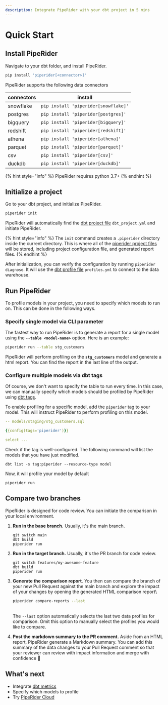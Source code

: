 ```yaml
---
description: Integrate PipeRider with your dbt project in 5 mins
---
```


# Quick Start

## Install PipeRider

Navigate to your dbt folder, and install PipeRider.

```bash
pip install 'piperider[<connector>]'
```

PipeRider supports the following data connectors

| connectors | install                              |
| ---------- | ------------------------------------ |
| snowflake  | `pip install 'piperider[snowflake]'` |
| postgres   | `pip install 'piperider[postgres]'`  |
| bigquery   | `pip install 'piperider[bigquery]'`  |
| redshift   | `pip install 'piperider[redshift]'`  |
| athena     | `pip install 'piperider[athena]'`    |
| parquet    | `pip install 'piperider[parquet]'`   |
| csv        | `pip install 'piperider[csv]'`       |
| duckdb     | `pip install 'piperider[duckdb]'`    |

{% hint style="info" %}
PipeRider requires python 3.7+
{% endhint %}

## Initialize a project

Go to your dbt project, and initialize PipeRider.

```bash
piperider init
```

PipeRider will automatically find the [dbt project file](https://docs.getdbt.com/reference/dbt\_project.yml) `dbt_project.yml` and initiate PipeRider.

{% hint style="info" %}
The `init` command creates a `.piperider` directory inside the current directory. This is where all of the [piperider project files](../reference/project-structure/) will be stored, including project configuration file, and generated report files.
{% endhint %}

After initialization, you can verify the configuration by running `piperider diagnose`. It will use the [dbt profile file](https://docs.getdbt.com/reference/profiles.yml) `profiles.yml` to connect to the data warehouse.

## Run PipeRider

To profile models in your project, you need to specify which models to run on. This can be done in the following ways.

### Specify single model via CLI parameter

The fastest way to run PipeRider is to generate a report for a single model using the **`--table <model-name>`** option. Here is an example:

```bash
piperider run --table stg_customers
```

PipeRider will perform profiling on the **`stg_customers`** model and generate a html report. You can find the report in the last line of the output.

### Configure multiple models via dbt tags

Of course, we don't want to specify the table to run every time. In this case, we can manually specify which models should be profiled by PipeRider using [dbt tags](https://docs.getdbt.com/reference/resource-configs/tags).

To enable profiling for a specific model, add the `piperider` tag to your model. This will instruct PipeRider to perform profiling on this model.

```yaml
-- models/staging/stg_customers.sql

{{config(tags='piperider')}}

select ...
```

Check if the tag is well-configured. The following command will list the models that you have just modified.

```
dbt list -s tag:piperider --resource-type model
```

Now, it will profile your model by default

```
piperider run
```

## Compare two branches

PipeRider is designed for code review. You can initiate the comparison in your local environment.

1.  **Run in the base branch.** Usually, it's the main branch.

    ```
    git switch main
    dbt build
    piperider run
    ```
2.  **Run in the target branch.** Usually, it's the PR branch for code review.

    ```
    git switch features/my-awesome-feature
    dbt build
    piperider run
    ```
3.  **Generate the comparison report**. You then can compare the branch of your new Pull Request against the main branch and explore the impact of your changes by opening the generated HTML comparison report\\

    ```bash
    piperider compare-reports --last
    ```

    \
    The `--last` option automatically selects the last two data profiles for comparison. Omit this option to manually select the profiles you would like to compare.
4. **Post the markdown summary to the PR comment.** Aside from an HTML report, PipeRider generate a Markdown summary. You can add this summary of the data changes to your Pull Request comment so that your reviewer can review with impact information and merge with confidence :tada:

## What's next

* Integrate [dbt metrics](run/metrics.md)
* Specify which models to profile
* Try [PipeRider Cloud](../piperider-cloud/get-started.md)
